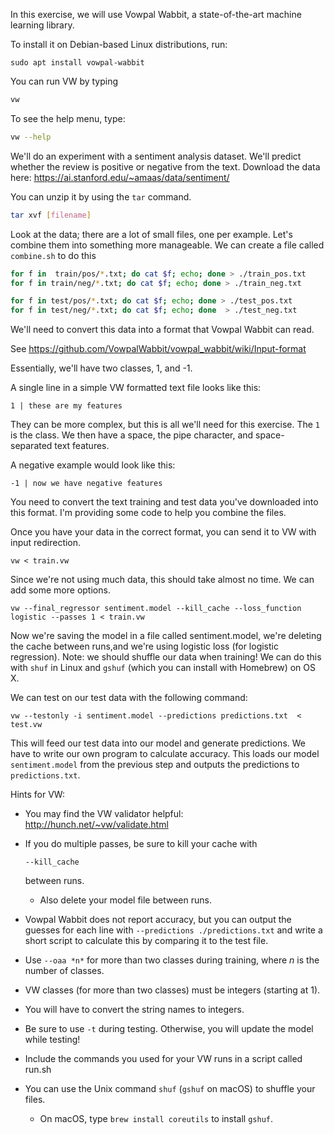 In this exercise, we will use Vowpal Wabbit, a state-of-the-art machine learning library.  

To install it on Debian-based Linux distributions, run:

```
sudo apt install vowpal-wabbit
```

You can run VW by typing 

```bash
vw
```

To see the help menu, type:

```bash
vw --help	
```

We'll do an experiment with a sentiment analysis dataset.  We'll predict whether the review is positive or negative from the text. Download the data here: https://ai.stanford.edu/~amaas/data/sentiment/

You can unzip it by using the `tar` command.

```bash
tar xvf [filename]
```

Look at the data; there are a lot of small files, one per example.  Let's combine them into something more manageable.  We can create a file called `combine.sh` to do this

```bash
for f in  train/pos/*.txt; do cat $f; echo; done > ./train_pos.txt
for f in train/neg/*.txt; do cat $f; echo; done > ./train_neg.txt

for f in test/pos/*.txt; do cat $f; echo; done > ./test_pos.txt
for f in test/neg/*.txt; do cat $f; echo; done  > ./test_neg.txt

```



We'll need to convert this data into a format that Vowpal Wabbit can read.

See https://github.com/VowpalWabbit/vowpal_wabbit/wiki/Input-format

Essentially, we'll have two classes, 1, and -1. 

A single line in a simple VW formatted text file looks like this:

```
1 | these are my features
```

They can be more complex, but this is all we'll need for this exercise.  The `1` is the class.  We then have a space, the pipe character, and space-separated text features.  

A negative example would look like this:

```
-1 | now we have negative features
```

You need to convert the text training and test data you've downloaded into this format. I'm providing some code to help you combine the files.

Once you have your data in the correct format, you can send it to VW with input redirection.

```
vw < train.vw                                                                      
```

Since we're not using much data, this should take almost no time.  We can add some more options.

```
vw --final_regressor sentiment.model --kill_cache --loss_function logistic --passes 1 < train.vw                                                                                     
```

Now we're saving the model in a file called sentiment.model, we're deleting the cache between runs,and we're using logistic loss (for logistic regression).  Note: we should shuffle our data when training!  We can do this with `shuf` in Linux and `gshuf` (which you can install with Homebrew) on OS X.

We can test on our test data with the following command:

```
vw --testonly -i sentiment.model --predictions predictions.txt  < test.vw
```

This will feed our test data into our model and generate predictions.  We have to write our own program to calculate accuracy.  This loads our model `sentiment.model` from the previous step and outputs the predictions to `predictions.txt`.



Hints for VW: 

- You may find the VW validator helpful: http://hunch.net/~vw/validate.html

- If you do multiple passes, be sure to kill your cache with 

  ```
  --kill_cache
  ```

   between runs. 

  

  

  - Also delete your model file between runs.

- Vowpal Wabbit does not report accuracy, but you can output the guesses for each line with `--predictions ./predictions.txt` and write a short script to calculate this by comparing it to the test file.

- Use `--oaa *n*` for more than two classes during training, where *n* is the number of classes.

- VW classes (for more than two classes) must be integers (starting at 1).

- You will have to convert the string names to integers.

- Be sure to use `-t` during testing.  Otherwise, you will update the model while testing!

- Include the commands you used for your VW runs in a script called run.sh

- You can use the Unix command `shuf` (`gshuf` on macOS) to shuffle your files.

  - On macOS, type `brew install coreutils` to install `gshuf`.

  